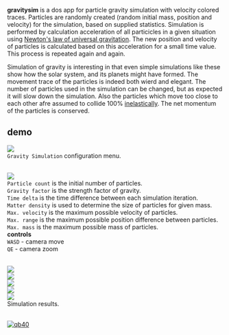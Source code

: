 **gravitysim** is a dos app for particle gravity simulation with velocity colored traces.
Particles are randomly created (random initial mass, position and velocity) for the simulation, based
on supplied statistics. Simulation is performed by calculation acceleration of all particicles in a
given situation using
[Newton's law of universal gravitation](http://en.wikipedia.org/wiki/Newton%27s_law_of_universal_gravitation).
The new position and velocity of particles is calculated based on this acceleration for a small time value.
This process is repeated again and again.

Simulation of gravity is interesting in that even simple simulations like these show how the solar system,
and its planets might have formed. The movement trace of the particles is indeed both wierd and elegant.
The number of particles used in the simulation can be changed, but as expected it will slow down the
simulation. Also the particles which move too close to each other afre assumed to collide 100%
[inelastically](http://en.wikipedia.org/wiki/Inelastic_collision).
The net momentum of the particles is conserved.


## demo

<img src="https://raw.githubusercontent.com/wolfram77/qb-gravity-simulation/gh-pages/0/image/0.png"><br/>
`Gravity Simulation` configuration menu.
<br/><br/>


<img src="https://raw.githubusercontent.com/wolfram77/qb-gravity-simulation/gh-pages/0/image/1.png"><br/>
`Particle count` is the initial number of particles.<br/>
`Gravity factor` is the strength factor of gravity.<br/>
`Time delta` is the time difference between each simulation iteration.<br/>
`Matter density` is used to determine the size of particles for given mass.<br/>
`Max. velocity` is the maximum possible velocity of particles.<br/>
`Max. range` is the maximum possible position difference between particles.<br/>
`Max. mass` is the maximum possible mass of particles.<br/>
**controls**<br/>
`WASD` - camera move<br/>
`QE` - camera zoom
<br/><br/>

<img src="https://raw.githubusercontent.com/wolfram77/qb-gravity-simulation/gh-pages/0/image/2.png"><br/>
<img src="https://raw.githubusercontent.com/wolfram77/qb-gravity-simulation/gh-pages/0/image/3.png"><br/>
<img src="https://raw.githubusercontent.com/wolfram77/qb-gravity-simulation/gh-pages/0/image/4.png"><br/>
<img src="https://raw.githubusercontent.com/wolfram77/qb-gravity-simulation/gh-pages/0/image/5.png"><br/>
<img src="https://raw.githubusercontent.com/wolfram77/qb-gravity-simulation/gh-pages/0/image/6.png"><br/>
Simulation results.
<br/><br/>


[![qb40](https://i.imgur.com/xAWLn0I.jpg)](https://qb40.github.io)
